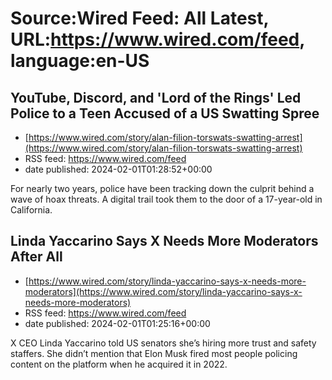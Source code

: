 # Source:Wired Feed: All Latest, URL:https://www.wired.com/feed, language:en-US

## YouTube, Discord, and 'Lord of the Rings' Led Police to a Teen Accused of a US Swatting Spree
 - [https://www.wired.com/story/alan-filion-torswats-swatting-arrest](https://www.wired.com/story/alan-filion-torswats-swatting-arrest)
 - RSS feed: https://www.wired.com/feed
 - date published: 2024-02-01T01:28:52+00:00

For nearly two years, police have been tracking down the culprit behind a wave of hoax threats. A digital trail took them to the door of a 17-year-old in California.

## Linda Yaccarino Says X Needs More Moderators After All
 - [https://www.wired.com/story/linda-yaccarino-says-x-needs-more-moderators](https://www.wired.com/story/linda-yaccarino-says-x-needs-more-moderators)
 - RSS feed: https://www.wired.com/feed
 - date published: 2024-02-01T01:25:16+00:00

X CEO Linda Yaccarino told US senators she’s hiring more trust and safety staffers. She didn’t mention that Elon Musk fired most people policing content on the platform when he acquired it in 2022.

